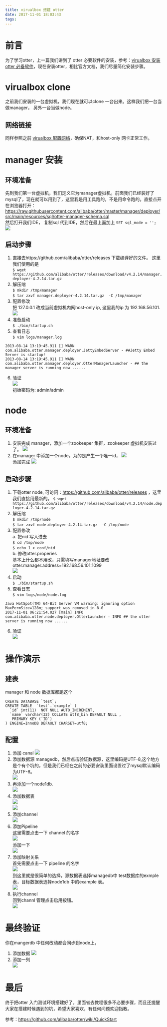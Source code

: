 ```yaml
---
title: virualbox 搭建 otter
date: 2017-11-01 18:03:43
tags:
---
```

# 前言
为了学习otter，上一篇我们讲到了 otter 必要软件的安装，参考：[virualbox 安装 otter 必备软件](https://wz2cool.github.io/2017/11/01/vm-net-hostonly/)，现在安装otter，相比官方文档，我们尽量简化安装步骤。     

# virualbox clone
之前我们安装的一台虚拟机，我们现在就可以clone 一台出来。这样我们把一台当做manager， 另外一台当做node。
## 网络链接
同样参照之前 [virualbox 配置网络](https://wz2cool.github.io/2017/11/01/vm-net-hostonly/#配置网络)，确保NAT，和host-only 网卡正常工作。

# manager 安装
## 环境准备
先到我们第一台虚拟机，我们定义它为manager虚拟机。前面我们已经装好了mysql了，现在就可以用到了，这里我是用工具跑的，不是用命令跑的。直接点开在浏览器打开：https://raw.githubusercontent.com/alibaba/otter/master/manager/deployer/src/main/resources/sql/otter-manager-schema.sql   
然后打开我们IDE， 复制sql 代到IDE，然后在最上面加上 `SET sql_mode = '';`
![](https://raw.githubusercontent.com/wz2cool/markdownPhotos/master/res/runsql.png)

## 启动步骤
1.  直接去https://github.com/alibaba/otter/releases 下载编译好的文件。
这里我们使用的是   
`$ wget https://github.com/alibaba/otter/releases/download/v4.2.14/manager.deployer-4.2.14.tar.gz`
2. 解压缩  
`$ mkdir /tmp/manager`  
`$ tar zxvf manager.deployer-4.2.14.tar.gz  -C /tmp/manager`  
3. 配置修改  
把 127.0.0.1 改成当前虚拟机内网host-only ip, 这里我的ip 为 192.168.56.101.
![](https://raw.githubusercontent.com/wz2cool/markdownPhotos/master/res/managerOtterconfig.png)
4. 准备启动  
`$ ./bin/startup.sh`
5. 查看日志  
`$ vim logs/manager.log`  
```code
2013-08-14 13:19:45.911 [] WARN  com.alibaba.otter.manager.deployer.JettyEmbedServer - ##Jetty Embed Server is startup!   
2013-08-14 13:19:45.911 [] WARN  com.alibaba.otter.manager.deployer.OtterManagerLauncher - ## the manager server is running now ......
```
6. 验证  
![](https://raw.githubusercontent.com/wz2cool/markdownPhotos/master/res/managerUI.png)   
初始密码为: admin/admin

# node 
## 环境准备
1. 安装完成 manager，添加一个zookeeper 集群，zookeeper 虚拟机安装过了。
![](https://raw.githubusercontent.com/wz2cool/markdownPhotos/master/res/zoomanager.png)  
2. 在manager 中添加一个node，为的是产生一个唯一id，
![](https://raw.githubusercontent.com/wz2cool/markdownPhotos/master/res/nodemanage.png)    
添加完成
![](https://raw.githubusercontent.com/wz2cool/markdownPhotos/master/res/nodeid.png)    

## 启动步骤
1. 下载otter node, 可访问：https://github.com/alibaba/otter/releases ，这里我们直接用最新的。
`$ wget https://github.com/alibaba/otter/releases/download/v4.2.14/node.deployer-4.2.14.tar.gz`
2. 解压缩   
`$ mkdir /tmp/node`   
`$ tar zxvf node.deployer-4.2.14.tar.gz  -C /tmp/node`   
3. 配置修改   
a. 把nid 写入进去  
`$ cd /tmp/node`   
`$ echo 1 > conf/nid`    
b. 修改otter.properies    
基本上什么都不用改，只需填写manager地址要改otter.manager.address=192.168.56.101:1099   
![](https://raw.githubusercontent.com/wz2cool/markdownPhotos/master/res/nodeconfig.png)  
4. 启动  
`$ ./bin/startup.sh`
5. 查看日志  
`$ vim logs/node/node.log`
```code
Java HotSpot(TM) 64-Bit Server VM warning: ignoring option MaxPermSize=128m; support was removed in 8.0
2017-11-01 06:21:54.027 [main] INFO  com.alibaba.otter.node.deployer.OtterLauncher - INFO ## the otter server is running now ......
```
6. 验证  
![](https://raw.githubusercontent.com/wz2cool/markdownPhotos/master/res/noderun.png) 


# 操作演示
## 建表
manager 和 node 数据库都跑这个   
```code
CREATE DATABASE `test`;
CREATE TABLE  `test`.`example` (
  `id` int(11)  NOT NULL AUTO_INCREMENT,
  `name` varchar(32) COLLATE utf8_bin DEFAULT NULL ,
   PRIMARY KEY (`ID`)
) ENGINE=InnoDB DEFAULT CHARSET=utf8;
```
## 配置
1. 添加 canal
![](https://raw.githubusercontent.com/wz2cool/markdownPhotos/master/res/addcanal.png) 
2. 添加数据源 managedb，然后点击验证数据源，这里编码是UTF-8,这个地方是个有个坑的，但是我们已经在之前的必要安装里面设置过了mysql默认编码为UTF-8。  
![](https://raw.githubusercontent.com/wz2cool/markdownPhotos/master/res/managedb.png) 
3. 再添加一个node1db.  
![](https://raw.githubusercontent.com/wz2cool/markdownPhotos/master/res/nodedb.png) 
4. 添加数据表   
![](https://raw.githubusercontent.com/wz2cool/markdownPhotos/master/res/managetable.png)   
![](https://raw.githubusercontent.com/wz2cool/markdownPhotos/master/res/nodetable.png) 
5. 添加channel  
![](https://raw.githubusercontent.com/wz2cool/markdownPhotos/master/res/addchannel.png) 
6. 添加Pipeline  
这里需要点击一下 channel 的名字   
![](https://raw.githubusercontent.com/wz2cool/markdownPhotos/master/res/clickChannel.png)   
添加一下  
![](https://raw.githubusercontent.com/wz2cool/markdownPhotos/master/res/pipline.png)  
7. 添加映射关系  
首先需要点击一下 pipeline 的名字  
![](https://raw.githubusercontent.com/wz2cool/markdownPhotos/master/res/createtableMapping.png)  
到这里就是很简单的选择，源数据表选择managedb中 test数据库的exmple表，目标数据表选择node1db 中的example 表。  
![](https://raw.githubusercontent.com/wz2cool/markdownPhotos/master/res/tablemapping.png)  
8. 执行channel   
回到channl 管理点击启用按钮。   
![](https://raw.githubusercontent.com/wz2cool/markdownPhotos/master/res/runchanenl.png) 

# 最终验证
你在mangerdb 中任何改动都会同步到node上，  
1. 添加数据
![](https://raw.githubusercontent.com/wz2cool/markdownPhotos/master/res/result.png) 
2. 添加一列  
![](https://raw.githubusercontent.com/wz2cool/markdownPhotos/master/res/addcolumn.png) 

# 最后
终于把otter 入门测试环境搭建好了，里面省去教程很多不必要步骤，而且还提醒大家在搭建时候遇到的坑，希望大家喜欢，有任何问题欢迎指教。  

参考：https://github.com/alibaba/otter/wiki/QuickStart